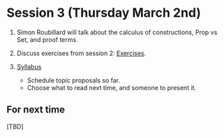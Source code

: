 # Session 3 (Thursday March 2nd)

1. Simon Roubillard will talk about the calculus of constructions, 
   Prop vs Set, and proof terms.

2. Discuss exercises from session 2:
   [Exercises](/exercises/2/).
    
3. [Syllabus](/syllabus.md)

   - Schedule topic proposals so far.
   - Choose what to read next time, and someone to present it.

## For next time

[TBD]
